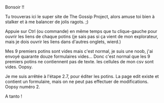 Bonsoir !!



Tu trouveras ici le super site de The Gossip Project, alors amuse toi bien à stalker et à me balancer de jolis ragots. ;)




 Appuie sur Ctrl (ou commande) en même temps que tu clique-gauche pour ouvrir les liens de chaque potins (je sais pas si ça vient de mon explorateur, mais je dois ouvrir les liens dans d'autres onglets, wierd.)

 Mes 9 premiers potins sont vides mais c'est normal, je suis une noob, j'ai envoyé quarante douze formulaires vides... Donc c'est normal que les 9 premiers potins ne contiennent pas de texte. les cellules de mon csv sont vides. Oopsy.

 Je me suis arrêtée à l'étape 2.7, pour éditer les potins. La page edit existe et contient un formulaire, mais on ne peut pas effectuer de modifications. Oopsy numéro 2.


 A tanto !
